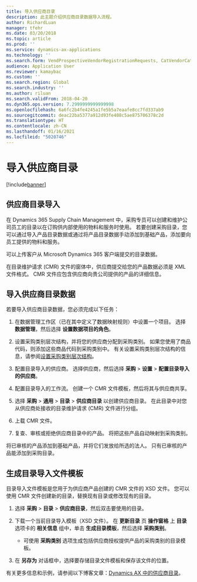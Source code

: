 ```yaml
---
title: 导入供应商目录
description: 此主题介绍供应商目录数据导入流程。
author: RichardLuan
manager: tfehr
ms.date: 03/20/2018
ms.topic: article
ms.prod: ''
ms.service: dynamics-ax-applications
ms.technology: ''
ms.search.form: VendProspectiveVendorRegistrationRequests, CatVendorCatalogDetails, CatVendorCatalogReleaseApprovedProducts, CatVendorCMRDetails, CatVendorCatalogProductPerCompanyStatus, CatVendorMaintenanceEventLog, CatVendorCatalogReviewTool, CatVendorCatalogFileUpload, CatVendorCatalogMaintenanceRequest, CatVendorCatalogFileInLegalEntity, CatVendorCatalogSchema, CatVendorCatalogFilePreviewPane, CatVendorCatalogImportParameter
audience: Application User
ms.reviewer: kamaybac
ms.custom: ''
ms.search.region: Global
ms.search.industry: ''
ms.author: riluan
ms.search.validFrom: 2018-04-20
ms.dyn365.ops.version: 7.2999999999999998
ms.openlocfilehash: 6a6fc2b4fe4245a1fe5b5a7eaafe8cc7fd337ab9
ms.sourcegitcommit: deac22ba5377a912d93fe408c5ae875706378c2d
ms.translationtype: HT
ms.contentlocale: zh-CN
ms.lasthandoff: 01/16/2021
ms.locfileid: "5020746"
---
```

# <a name="import-vendor-catalogs"></a>导入供应商目录

[!include[banner](../includes/banner.md)]

## <a name="vendor-catalogs-import"></a>供应商目录导入

在 Dynamics 365 Supply Chain Management 中，采购专员可以创建和维护公司员工的目录以在订购供内部使用的物料和服务时使用。 若要创建采购目录，您可以通过导入产品目录数据或通过将产品目录数据手动添加到基础产品，添加要向员工提供的物料和服务。 

可以上传客户从 Microsoft Dynamics 365 客户端提交的目录数据。

在目录维护请求 (CMR) 文件的窗体中，供应商提交给您的产品数据必须是 XML 文件格式。 CMR 文件应包含供应商向贵公司提供的产品的详细信息。

## <a name="import-vendor-catalog-data"></a>导入供应商目录数据

若要导入供应商目录数据，您必须完成以下任务：

1. 在数据管理工作区（已在其中定义了数据映射规则）中设置一个项目。 选择 **数据管理**，然后选择 **设置数据项目的角色**。

2. 设置采购类别层次结构，并将您的供应商分配到采购类别。 如果您使用了商品代码，则添加这些商品代码到采购类别中。 有关设置采购类别层次结构的信息，请参阅[设置采购类别层次结构](../procurement/tasks/set-up-procurement-category-hierarchy.md)。

3. 配置目录导入的供应商。 选择供应商，然后选择 **采购**  >  **设置**  >  **配置目录导入的供应商**。

4. 配置目录导入的工作流。 创建一个 CMR 文件模板，然后将其与供应商共享。

5. 选择 **采购** \> **通用** \> **目录** \> **供应商目录** 以创建供应商目录。 在此目录中对您从供应商处接收的目录维护请求 (CMR) 文件进行分组。 

6. 上载 CMR 文件。

7. 复查、审核或拒绝供应商目录中的产品。 将把这些产品自动映射到采购类别。 

将已审核的产品添加到基础产品，并将它们发放给所选的法人。 只有已审核的产品能添加到采购目录。

## <a name="generate-a-catalog-import-file-template"></a>生成目录导入文件模板

目录导入文件模板是您用于为供应商产品创建的 CMR 文件的 XSD 文件。 您可以使用 CMR 文件创建新的目录，替换现有目录或修改现有的目录。

1. 选择 **采购** \> **目录** \> **供应商目录**，然后双击要使用的目录。

2. 下载一个当前目录导入模板（XSD 文件）。 在 **更新目录** 页 **操作窗格** 上 **目录** 选项卡的 **相关信息** 组中，单击 **生成目录模板**，然后选择 **采购类别**。

    - 可使用 **采购类别** 选项生成包括供应商授权提供产品的采购类别的目录模板。

3. 在 **另存为** 对话框中，选择要存储目录文件模板和保存该文件的位置。

有关更多信息和示例，请参阅以下博客文章：[Dynamics AX 中的供应商目录](https://blogs.msdn.microsoft.com/dynamicsaxscm/2016/05/25/vendor-catalogs-in-dynamics-ax/)。
